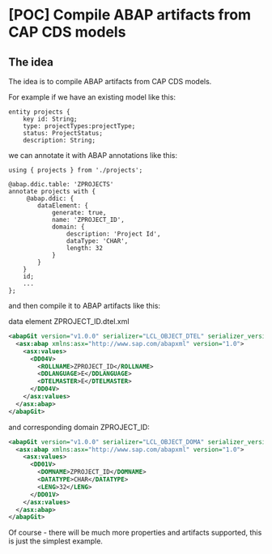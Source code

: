 # [POC] Compile ABAP artifacts from CAP CDS models

## The idea

The idea is to compile ABAP artifacts from CAP CDS models.

For example if we have an existing model like this:

```cds
entity projects {
    key id: String;
    type: projectTypes:projectType;
    status: ProjectStatus;
    description: String;

```

we can annotate it with ABAP annotations like this:

```cds
using { projects } from './projects';

@abap.ddic.table: 'ZPROJECTS'
annotate projects with {
     @abap.ddic: {
        dataElement: {
            generate: true,
            name: 'ZPROJECT_ID',
            domain: {
                description: 'Project Id',
                dataType: 'CHAR',
                length: 32
            }
        }
    }
    id;
    ...
};
```

and then compile it to ABAP artifacts like this:

data element ZPROJECT_ID.dtel.xml

```xml
<abapGit version="v1.0.0" serializer="LCL_OBJECT_DTEL" serializer_version="v1.0.0">
  <asx:abap xmlns:asx="http://www.sap.com/abapxml" version="1.0">
    <asx:values>
      <DD04V>
        <ROLLNAME>ZPROJECT_ID</ROLLNAME>
        <DDLANGUAGE>E</DDLANGUAGE>
        <DTELMASTER>E</DTELMASTER>
      </DD04V>
    </asx:values>
  </asx:abap>
</abapGit>
```

and corresponding domain ZPROJECT_ID:

```xml
<abapGit version="v1.0.0" serializer="LCL_OBJECT_DOMA" serializer_version="v1.0.0">
  <asx:abap xmlns:asx="http://www.sap.com/abapxml" version="1.0">
    <asx:values>
      <DD01V>
        <DOMNAME>ZPROJECT_ID</DOMNAME>
        <DATATYPE>CHAR</DATATYPE>
        <LENG>32</LENG>
      </DD01V>
    </asx:values>
  </asx:abap>
</abapGit>
```

Of course - there will be much more properties and artifacts supported, this is just the simplest example.

